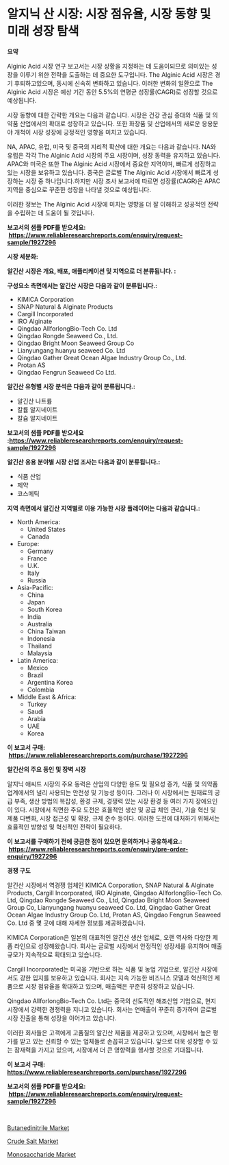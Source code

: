 <p><h1>알지닉 산 시장: 시장 점유율, 시장 동향 및 미래 성장 탐색</h1></p><p><strong>요약</strong></p>
<p><p>Alginic Acid 시장 연구 보고서는 시장 상황을 지정하는 데 도움이되므로 의미있는 성장을 이루기 위한 전략을 도출하는 데 중요한 도구입니다. The Alginic Acid 시장은 경기 후퇴하고있으며, 동시에 신속히 변화하고 있습니다. 이러한 변화의 일환으로 The Alginic Acid 시장은 예상 기간 동안 5.5%의 연평균 성장률(CAGR)로 성장할 것으로 예상됩니다.</p><p>시장 동향에 대한 간략한 개요는 다음과 같습니다. 시장은 건강 관심 증대와 식품 및 의약품 산업에서의 확대로 성장하고 있습니다. 또한 화장품 및 산업에서의 새로운 응용분야 개척이 시장 성장에 긍정적인 영향을 미치고 있습니다.</p><p>NA, APAC, 유럽, 미국 및 중국의 지리적 확산에 대한 개요는 다음과 같습니다. NA와 유럽은 각각 The Alginic Acid 시장의 주요 시장이며, 성장 동력을 유지하고 있습니다. APAC와 미국은 또한 The Alginic Acid 시장에서 중요한 지역이며, 빠르게 성장하고 있는 시장을 보유하고 있습니다. 중국은 글로벌 The Alginic Acid 시장에서 빠르게 성장하는 시장 중 하나입니다.하지만 시장 조사 보고서에 따르면 성장률(CAGR)은 APAC 지역을 중심으로 꾸준한 성장을 나타낼 것으로 예상됩니다.</p><p>이러한 정보는 The Alginic Acid 시장에 미치는 영향을 더 잘 이해하고 성공적인 전략을 수립하는 데 도움이 될 것입니다.</p></p>
<p><strong>보고서의 샘플 PDF를 받으세요: &nbsp;<a href="https://www.reliableresearchreports.com/enquiry/request-sample/1927296">https://www.reliableresearchreports.com/enquiry/request-sample/1927296</a></strong></p>
<p><strong>시장 세분화:</strong></p>
<p><strong> 알긴산 시장은 개요, 배포, 애플리케이션 및 지역으로 더 분류됩니다. :</strong></p>
<p><strong>구성요소 측면에서는 알긴산 시장은 다음과 같이 분류됩니다.:</strong></p>
<p><ul><li>KIMICA Corporation</li><li>SNAP Natural & Alginate Products</li><li>Cargill Incorporated</li><li>IRO Alginate</li><li>Qingdao AllforlongBio-Tech Co. Ltd</li><li>Qingdao Rongde Seaweed Co., Ltd.</li><li>Qingdao Bright Moon Seaweed Group Co</li><li>Lianyungang huanyu seaweed Co. Ltd</li><li>Qingdao Gather Great Ocean Algae Industry Group Co., Ltd.</li><li>Protan AS</li><li>Qingdao Fengrun Seaweed Co Ltd.</li></ul></p>
<p><strong> 알긴산 유형별 시장 분석은 다음과 같이 분류됩니다.:</strong></p>
<p><ul><li>알긴산 나트륨</li><li>칼륨 알지네이트</li><li>칼슘 알지네이트</li></ul></p>
<p><strong>보고서의 샘플 PDF를 받으세요 :<a href="https://www.reliableresearchreports.com/enquiry/request-sample/1927296">https://www.reliableresearchreports.com/enquiry/request-sample/1927296</a></strong></p>
<p><strong> 알긴산 응용 분야별 시장 산업 조사는 다음과 같이 분류됩니다.:</strong></p>
<p><ul><li>식품 산업</li><li>제약</li><li>코스메틱</li></ul></p>
<p><strong>지역 측면에서 알긴산 지역별로 이용 가능한 시장 플레이어는 다음과 같습니다.:</strong></p>
<p><ul>
    <li>
        North America:
        <ul>
            <li>United States</li>
            <li>Canada</li>
        </ul>
    </li>
    <li>
        Europe:
        <ul>
            <li>Germany</li>
            <li>France</li>
            <li>U.K.</li>
            <li>Italy</li>
            <li>Russia</li>
        </ul>
    </li>
    <li>
        Asia-Pacific:
        <ul>
            <li>China</li>
            <li>Japan</li>
            <li>South Korea</li>
            <li>India</li>
            <li>Australia</li>
            <li>China Taiwan</li>
            <li>Indonesia</li>
            <li>Thailand</li>
            <li>Malaysia</li>
        </ul>
    </li>
    <li>
        Latin America:
        <ul>
            <li>Mexico</li>
            <li>Brazil</li>
            <li>Argentina Korea</li>
            <li>Colombia</li>
        </ul>
    </li>
    <li>
        Middle East & Africa:
        <ul>
            <li>Turkey</li>
            <li>Saudi</li>
            <li>Arabia</li>
            <li>UAE</li>
            <li>Korea</li>
        </ul>
    </li>
    </ul></p>
<p><strong>이 보고서 구매: &nbsp;<a href="https://www.reliableresearchreports.com/purchase/1927296">https://www.reliableresearchreports.com/purchase/1927296</a></strong></p>
<p><strong>알긴산의 주요 동인 및 장벽 시장</strong></p>
<p><p>알지닉 애씨드 시장의 주요 동력은 산업의 다양한 용도 및 필요성 증가, 식품 및 의약품 업계에서의 널리 사용되는 안전성 및 기능성 등이다. 그러나 이 시장에서는 원재료의 공급 부족, 생산 방법의 복잡성, 환경 규제, 경쟁력 있는 시장 환경 등 여러 가지 장애요인이 있다. 시장에서 직면한 주요 도전은 효율적인 생산 및 공급 체인 관리, 기술 혁신 및 제품 다변화, 시장 접근성 및 확장, 규제 준수 등이다. 이러한 도전에 대처하기 위해서는 효율적인 방향성 및 혁신적인 전략이 필요하다.</p></p>
<p><strong>이 보고서를 구매하기 전에 궁금한 점이 있으면 문의하거나 공유하세요.: &nbsp;<a href="https://www.reliableresearchreports.com/enquiry/pre-order-enquiry/1927296">https://www.reliableresearchreports.com/enquiry/pre-order-enquiry/1927296</a></strong></p>
<p><strong>경쟁 구도</strong></p>
<p><p>알긴산 시장에서 역경쟁 업체인 KIMICA Corporation, SNAP Natural & Alginate Products, Cargill Incorporated, IRO Alginate, Qingdao AllforlongBio-Tech Co. Ltd, Qingdao Rongde Seaweed Co., Ltd, Qingdao Bright Moon Seaweed Group Co, Lianyungang huanyu seaweed Co. Ltd, Qingdao Gather Great Ocean Algae Industry Group Co. Ltd, Protan AS, Qingdao Fengrun Seaweed Co. Ltd 중 몇 곳에 대해 자세한 정보를 제공하겠습니다.</p><p>KIMICA Corporation은 일본의 대표적인 알긴산 생산 업체로, 오랜 역사와 다양한 제품 라인으로 성장해왔습니다. 회사는 글로벌 시장에서 안정적인 성장세를 유지하며 매출 규모가 지속적으로 확대되고 있습니다.</p><p>Cargill Incorporated는 미국을 기반으로 하는 식품 및 농업 기업으로, 알긴산 시장에서도 강한 입지를 보유하고 있습니다. 회사는 지속 가능한 비즈니스 모델과 혁신적인 제품으로 시장 점유율을 확대하고 있으며, 매출액은 꾸준히 성장하고 있습니다.</p><p>Qingdao AllforlongBio-Tech Co. Ltd는 중국의 선도적인 해조산업 기업으로, 현지 시장에서 강력한 경쟁력을 지니고 있습니다. 회사는 연매출이 꾸준히 증가하며 글로벌 시장 진출을 통해 성장을 이어가고 있습니다.</p><p>이러한 회사들은 고객에게 고품질의 알긴산 제품을 제공하고 있으며, 시장에서 높은 평가를 받고 있는 신뢰할 수 있는 업체들로 손꼽히고 있습니다. 앞으로 더욱 성장할 수 있는 잠재력을 가지고 있으며, 시장에서 더 큰 영향력을 행사할 것으로 기대됩니다.</p></p>
<p><strong>이 보고서 구매: &nbsp; <a href="https://www.reliableresearchreports.com/purchase/1927296">https://www.reliableresearchreports.com/purchase/1927296</a></strong></p>
<p><strong>보고서의 샘플 PDF를 받으세요: &nbsp;<a href="https://www.reliableresearchreports.com/enquiry/request-sample/1927296">https://www.reliableresearchreports.com/enquiry/request-sample/1927296</a></strong><strong></strong></p>
<p>&nbsp;</p>
<p><p><a href="https://github.com/bobicer/Market-Research-Report-List-2/blob/main/butanedinitrile-market.md">Butanedinitrile Market</a></p><p><a href="https://github.com/seekum/Market-Research-Report-List-1/blob/main/crude-salt-market.md">Crude Salt Market</a></p><p><a href="https://github.com/timeliteaut/Market-Research-Report-List-1/blob/main/monosaccharide-market.md">Monosaccharide Market</a></p></p>